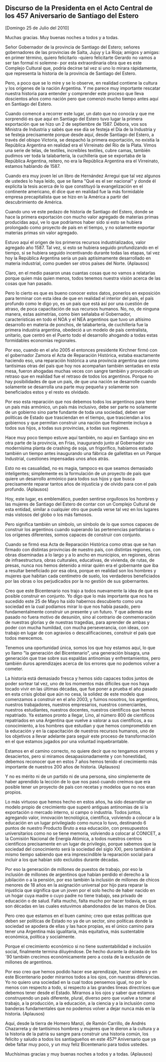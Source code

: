 Discurso de la Presidenta en el Acto Central de los 457 Aniversario de Santiago del Estero
------------------------------------------------------------------------------------------

[Domingo 25 de Julio del 2010]

Muchas gracias. Muy buenas noches a todos y a todas.

Señor Gobernador de la provincia de Santiago del Estero; señores
gobernadores de las provincias de Salta, Jujuy y La Rioja; amigos y
amigas: en primer término, quiero felicitarlo -quiero felicitarte
Gerardo no vamos a ser tan formal ni solemne- por esta extraordinaria
obra que es este Complejo Cultural que, podría decirse tal vez si uno lo
mirara rápidamente, que representa la historia de la provincia de
Santiago del Estero.

Pero, a poco que se lo mire y se lo observe, en realidad contiene la
cultura y los orígenes de la nación Argentina. Y me parece muy
importante rescatar nuestra historia para entender y comprender este
proceso que lleva doscientos años como nación pero que comenzó mucho
tiempo antes aquí en Santiago del Estero.

Cuando comencé a recorrer este lugar, un dato que no conocía y que me
sorprendió es que aquí en Santiago del Estero tuvo lugar la primera
exportación que se hizo un 2 de septiembre de 1587. Débora, vos sos
Ministra de Industria y sabés que ese día se festeja el Día de la
Industria y se festeja precisamente porque desde aquí, desde Santiago
del Estero, a través del obispo Victoria, se despachó la primera
exportación, no existía la República Argentina en realidad era el
Virreinato del Río de la Plata. Vimos una serie de telas, de textiles,
increíbles textiles, cubre camas, también pudimos ver toda la
talabartería, la cuchillería que se exportaba de la República Argentina,
reitero, no era la República Argentina era el Virreinato, estamos
hablando de 1587.

Cuando era muy joven leí un libro de Hernández Arregui que tal vez
algunos de ustedes lo haya leído, que se llama "Qué es el ser nacional"
y donde él explicita la tesis acerca de lo que constituyó la
evangelización en el continente americano, él dice que en realidad fue
la más formidable empresa precapitalista que se hizo en la América a
partir del descubrimiento de América.

Cuando uno ve este pedazo de historia de Santiago del Estero, donde se
hace la primera exportación con mucho valor agregado de materias primas
producidas aquí, ve lo que podríamos haber sido si esto se hubiera
prolongado como proyecto de país en el tiempo, y no solamente exportar
materias primas sin valor agregado.

Estuvo aquí el origen de los primeros recursos industrializados, valor
agregado año 1587. Tal vez, si esto se hubiera seguido profundizando en
el tiempo, si se hubiera seguido incentivando durante todas las etapas,
tal vez hoy la República Argentina sería un país aptísimamente
desarrollado en materia industrial, como pueden ser otros países del
Norte. (Aplausos)

Claro, en el medio pasaron unas cuantas cosas que no vamos a relatarlas
porque quien más quien menos, todos tenemos nuestra visión acerca de las
cosas que han pasado.

Pero lo cierto es que es bueno conocer estos datos, ponerlos en
exposición para terminar con esta idea de que en realidad el interior
del país, el país profundo como le digo yo, es un país que está así por
una cuestión de atraso, de poca capacitación de sus recursos humanos.
No, no, de ninguna manera, estas asimetrías, como bien señalaba el
Gobernador, características en todo el NOA y el NEA argentinos que tuvo
un altísimo desarrollo en materia de ponchos, de talabartería, de
cuchillería fue la primera industria argentina, obedeció a un modelo de
país centralista, unitario, que centró en el Puerto todo el desarrollo
ahogando a todas estas formidables economías regionales.

Por eso, cuando en el año 2005 el entonces presidente Kirchner firmó con
el gobernador Zamora el Acta de Reparación Histórica, estaba exactamente
haciendo eso, una reparación histórica a una provincia argentina que
como tantísimas otras del país que hoy nos acompañan también sentadas en
esta mesa, fueron ahogadas muchas veces con sangre también y provocado
un retraso que en realidad fue el retraso de todos los argentinos.
Porque no hay posibilidades de que un país, de que una nación se
desarrolle cuando solamente se desarrolla una parte muy pequeña y
solamente son beneficiados estos y el resto es olvidado.

Por eso esta reparación que nos debemos todos los argentinos para tener
un país más armónico, un país más inclusivo, debe ser parte no solamente
de un gobierno sino parte fundante de toda una sociedad, deben ser
políticas de Estado que trasciendan en el tiempo, que trasciendan a los
gobiernos y que permitan construir una nación que finalmente incluya a
todos sus hijos, a todas sus provincias, a todas sus regiones.

Hace muy poco tiempo estuve aquí también, no aquí en Santiago sino en
otra parte de la provincia, en Frías, inaugurando junto al Gobernador
una modernísima planta de crashing de soja, un frigorífico, habíamos
estado también un tiempo antes inaugurando una fábrica de galletitas en
un Parque Industrial, cuestiones impensadas unos años atrás.

Esto no es casualidad, no es magia, tampoco es que seamos demasiado
inteligentes; simplemente es la formulación de un proyecto de país que
quiere un desarrollo armónico para todos sus hijos y que busca
precisamente reparar tantos años de injusticia y de olvido para con el
país profundo. (Aplausos)

Hoy, este lugar, es emblemático, pueden sentirse orgullosos los hombres
y las mujeres de Santiago del Estero de contar con un Complejo Cultural
de esta entidad, similar a cualquier otro que pueda verse tal vez en los
lugares más vistosos del globo o los más famosos.

Pero significa también un símbolo, un símbolo de lo que somos capaces de
construir los argentinos cuando superando las pertenencias partidarias o
los orígenes diferentes, somos capaces de construir con conjunto.

Cuando se firmó esa Acta de Reparación Histórica como otras que se han
firmado con distintas provincias de nuestro país, con distintas
regiones, con obras diseminadas a lo largo y a lo ancho en municipios,
en regiones, obras de infraestructura, obras culturales, educativas, de
vivienda, de rutas, de presas, nunca nos hemos detenido a mirar quién
era el gobernante que iba a resultar beneficiado por esa obra, porque en
realidad son los hombres y mujeres que habitan cada centímetro de suelo,
los verdaderos beneficiados por las obras o los perjudicados por la no
gestión de sus gobernantes.

Creo que este Bicentenario nos trajo a todos nuevamente la idea de que
es posible construir en conjunto. Yo digo que lo más importante que nos
ha sucedido este 25 de Mayo ha sido habernos descubierto como una
sociedad en la cual podíamos mirar lo que nos había pasado, pero
fundamentalmente construir un presente y un futuro. Y que además ese
pasado no fuera motivo de desunión, sino al contrario de conmemoración
de nuestras glorias y de nuestras tragedias, para aprender de ambas y
poder con mucha humildad, con mucha perseverancia, con ideas, con
trabajo en lugar de con agravios o descalificaciones, construir el país
que todos merecemos.

Tenemos una oportunidad única, somos los que hoy estamos aquí, lo que yo
llamo "la generación del Bicentenario", una generación bisagra, una
generación que trae sobre sus espaldas antinomias y enfrentamientos,
pero también duros aprendizajes acerca de los errores que no podemos
volver a cometer.

La historia está demasiado fresca y hemos sido capaces todos juntos de
poder sortear tal vez, uno de los momentos más difíciles que nos haya
tocado vivir en las últimas décadas, que fue poner a prueba el año
pasado en esta crisis global que aún no cesa, la solidez de este modelo
que comenzamos a construir en el año 2003, y fuimos nosotros, los
argentinos, nuestros trabajadores, nuestros empresarios, nuestros
comerciantes, nuestros estudiantes, nuestros docentes, nuestros
científicos que hemos repatriado. Ya estamos pronto a llegar, Lino, al
número 800 de científicos repatriados en una Argentina que vuelve a
valorar a sus científicos, a su conocimiento, a los hombres que estudian
y que hemos comprometido en la educación y en la capacitación de
nuestros recursos humanos, uno de los objetivos a llevar adelante para
seguir este proceso de transformación en el que estamos jugados por una
voluntad inquebrantable.

Estamos en el camino correcto, no quiere decir que no tengamos errores y
desaciertos, pero si miramos desapasionadamente y con honestidad,
debemos reconocer que en estos 7 años hemos tenido el crecimiento más
importante de nuestros 200 años de historia. (Aplausos)

Y no es mérito ni de un partido ni de una persona, sino simplemente de
haber aprendido la lección de lo que nos pasó cuando creímos que era
posible tener un proyecto de país con recetas y modelos que no nos eran
propios.

Lo más virtuoso que hemos hecho en estos años, ha sido desarrollar un
modelo propio de crecimiento que superó antiguas antinomias de si la
exportación o mercado interno, si campo o industria. Todos juntos,
agregando valor, innovación tecnológica, científica, volviendo a colocar
a la educación en un lugar privilegiado como nunca lo tuvo, destinando 6
puntos de nuestro Producto Bruto a esa educación, con presupuestos
universitarios como no se tiene memoria, volviendo a colocar al CONICET,
a la Comisión Nacional de Energía Atómica, a todos nuestros centros
científicos precisamente en un lugar de privilegio, porque sabemos que
la sociedad del conocimiento será la sociedad del siglo XXI, pero
también al mismo tiempo sabiendo que era imprescindible la reparación
social para incluir a los que habían sido excluidos durante décadas.

Por eso la generación de millones de puestos de trabajo, por eso la
inclusión de millones de argentinos que habían perdido el derecho a la
jubilación o a la pensión, por eso también la inclusión de millones de
chicos menores de 18 años en la asignación universal por hijo para
reparar la injusticia que significa que un joven por el solo hecho de
haber nacido en un hogar cuya madre o cuyo padre no tiene trabajo, sea
privado de educación o de salud. Falta mucho, falta mucho por hacer
todavía, es que son décadas en las cuales estuvimos abandonados de las
manos de Dios.

Pero creo que estamos en el buen camino; creo que estas políticas que
deben ser políticas de Estado no ya de un sector, sino políticas donde
la sociedad se apodera de ellas y las hace propias, es el único camino
para tener una Argentina más igualitaria, más equitativa, más
sustentable económica, política y socialmente.

Porque el crecimiento económico si no tiene sustentabilidad e inclusión
social, finalmente termina diluyéndose. De hecho durante la década de
los ´90 también crecimos económicamente pero a costa de la exclusión de
millones de argentinos.

Por eso creo que hemos podido hacer ese aprendizaje, hacer síntesis y en
este Bicentenario poder mirarnos todos a los ojos, con nuestras
diferencias. Yo no quiero una sociedad en la cual todos pensemos igual,
no por lo menos con respecto a todo, sí respecto a las grandes líneas
directrices que debemos tener desde el Estado. Mirarnos a los ojos y
saber que estamos construyendo un país diferente, plural, diverso pero
que vuelve a tomar al trabajo, a la producción, a la educación, a la
ciencia y a la inclusión como banderas fundamentales que no podemos
volver a dejar nunca más en la historia. (Aplausos)

Aquí, desde la tierra de Homero Manzi, de Ramón Carrillo, de Andrés
Chazarreta y de tantísimos hombres y mujeres que le dieron a la cultura
y a la historia de la patria su sangre para construir una historia
común, los felicito y saludo a todos los santiagueños en este 457º
Aniversario que ya debe faltar muy poco, y un muy feliz Bicentenario
para todos ustedes.

Muchísimas gracias y muy buenas noches a todos y a todas. (Aplausos)

 

 

